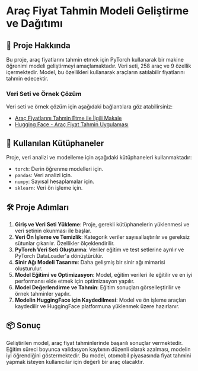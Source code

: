 # Araç Fiyat Tahmin Modeli Geliştirme ve Dağıtımı

## 📖 Proje Hakkında
Bu proje, araç fiyatlarını tahmin etmek için PyTorch kullanarak bir makine öğrenimi modeli geliştirmeyi amaçlamaktadır. Veri seti, 258 araç ve 9 özellik içermektedir. Model, bu özellikleri kullanarak araçların satılabilir fiyatlarını tahmin edecektir.

### Veri Seti ve Örnek Çözüm
Veri seti ve örnek çözüm için aşağıdaki bağlantılara göz atabilirsiniz:
- [Araç Fiyatlarını Tahmin Etme ile İlgili Makale](https://thecleverprogrammer.com/2020/09/21/predict-car-prices-with-machine-learning/)
- [Hugging Face - Araç Fiyat Tahmin Uygulaması](https://huggingface.co/spaces/btulftma/car_price_predict)

## 🔧 Kullanılan Kütüphaneler
Proje, veri analizi ve modelleme için aşağıdaki kütüphaneleri kullanmaktadır:
- `torch`: Derin öğrenme modelleri için.
- `pandas`: Veri analizi için.
- `numpy`: Sayısal hesaplamalar için.
- `sklearn`: Veri ön işleme için.

## 🛠️ Proje Adımları
1. **Giriş ve Veri Seti Yükleme**: Proje, gerekli kütüphanelerin yüklenmesi ve veri setinin okunması ile başlar.
2. **Veri Ön İşleme ve Temizlik**: Kategorik veriler sayısallaştırılır ve gereksiz sütunlar çıkarılır. Özellikler ölçeklendirilir.
3. **PyTorch Veri Seti Oluşturma**: Veriler eğitim ve test setlerine ayrılır ve PyTorch DataLoader'a dönüştürülür.
4. **Sinir Ağı Modeli Tasarımı**: Daha gelişmiş bir sinir ağı mimarisi oluşturulur.
5. **Model Eğitimi ve Optimizasyon**: Model, eğitim verileri ile eğitilir ve en iyi performansı elde etmek için optimizasyon yapılır.
6. **Model Değerlendirme ve Tahmin**: Eğitim sonuçları görselleştirilir ve örnek tahminler yapılır.
7. **Modelin HuggingFace için Kaydedilmesi**: Model ve ön işleme araçları kaydedilir ve HuggingFace platformuna yüklenmek üzere hazırlanır.

## 📦 Sonuç
Geliştirilen model, araç fiyat tahminlerinde başarılı sonuçlar vermektedir. Eğitim süreci boyunca validasyon kaybının düzenli olarak azalması, modelin iyi öğrendiğini göstermektedir. Bu model, otomobil piyasasında fiyat tahmini yapmak isteyen kullanıcılar için değerli bir araç olacaktır.
